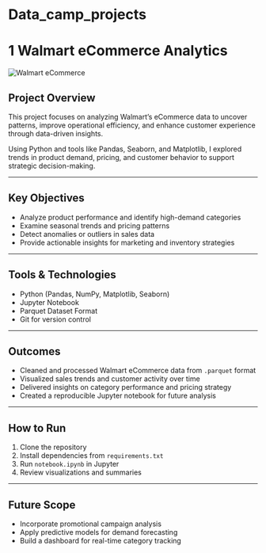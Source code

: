 # Data_camp_projects

#  1 Walmart eCommerce Analytics

![Walmart eCommerce](images/walmartecomm.jpg)

##  Project Overview

This project focuses on analyzing Walmart’s eCommerce data to uncover patterns, improve operational efficiency, and enhance customer experience through data-driven insights.

Using Python and tools like Pandas, Seaborn, and Matplotlib, I explored trends in product demand, pricing, and customer behavior to support strategic decision-making.

---

##  Key Objectives

- Analyze product performance and identify high-demand categories  
- Examine seasonal trends and pricing patterns  
- Detect anomalies or outliers in sales data  
- Provide actionable insights for marketing and inventory strategies

---

##  Tools & Technologies

- Python (Pandas, NumPy, Matplotlib, Seaborn)  
- Jupyter Notebook  
- Parquet Dataset Format  
- Git for version control

---

##  Outcomes

- Cleaned and processed Walmart eCommerce data from `.parquet` format  
- Visualized sales trends and customer activity over time  
- Delivered insights on category performance and pricing strategy  
- Created a reproducible Jupyter notebook for future analysis

---

##  How to Run

1. Clone the repository  
2. Install dependencies from `requirements.txt`  
3. Run `notebook.ipynb` in Jupyter  
4. Review visualizations and summaries

---

##  Future Scope

- Incorporate promotional campaign analysis  
- Apply predictive models for demand forecasting  
- Build a dashboard for real-time category tracking

